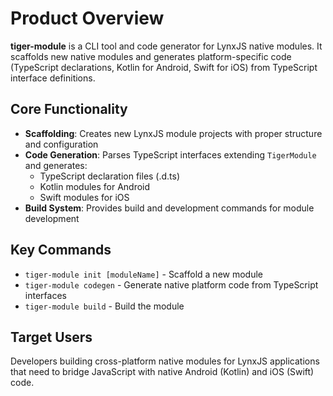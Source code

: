 # Product Overview

**tiger-module** is a CLI tool and code generator for LynxJS native modules. It scaffolds new native modules and generates platform-specific code (TypeScript declarations, Kotlin for Android, Swift for iOS) from TypeScript interface definitions.

## Core Functionality

- **Scaffolding**: Creates new LynxJS module projects with proper structure and configuration
- **Code Generation**: Parses TypeScript interfaces extending `TigerModule` and generates:
  - TypeScript declaration files (.d.ts)
  - Kotlin modules for Android
  - Swift modules for iOS
- **Build System**: Provides build and development commands for module development

## Key Commands

- `tiger-module init [moduleName]` - Scaffold a new module
- `tiger-module codegen` - Generate native platform code from TypeScript interfaces
- `tiger-module build` - Build the module

## Target Users

Developers building cross-platform native modules for LynxJS applications that need to bridge JavaScript with native Android (Kotlin) and iOS (Swift) code.
